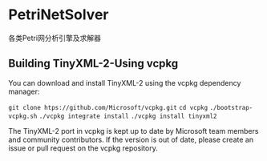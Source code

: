 # PetriNetSolver
各类Petri网分析引擎及求解器


## Building TinyXML-2-Using vcpkg
You can download and install TinyXML-2 using the vcpkg dependency manager:

`git clone htps://github.com/Microsoft/vcpkg.git`
`cd vcpkg`
`./bootstrap-vcpkg.sh`
`./vcpkg integrate install`
`./vcpkg install tinyxml2`

The TinyXML-2 port in vcpkg is kept up to date by Microsoft team members and community contributors. If the version is out of date, please create an issue or pull request on the vcpkg repository.


